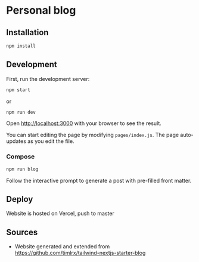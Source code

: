 # Personal blog

## Installation

```bash
npm install
```

## Development

First, run the development server:

```bash
npm start
```

or

```bash
npm run dev
```

Open [http://localhost:3000](http://localhost:3000) with your browser to see the result.

You can start editing the page by modifying `pages/index.js`. The page auto-updates as you edit the file.

### Compose

```bash
npm run blog
```

Follow the interactive prompt to generate a post with pre-filled front matter.

## Deploy

Website is hosted on Vercel, push to master

## Sources

- Website generated and extended from https://github.com/timlrx/tailwind-nextjs-starter-blog

